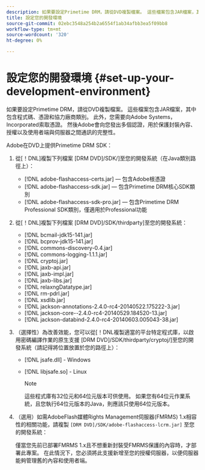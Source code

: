 ```yaml
---
description: 如果要設定Primetime DRM，請從DVD複製檔案。 這些檔案包含JAR檔案，其中包含程式碼、憑證和協力廠商類別。 此外，您需要向Adobe Systems， Incorporated索取憑證。 然後Adobe會向您發出多個認證，用於保護封裝內容、授權以及使用者端與伺服器之間通訊的完整性。
title: 設定您的開發環境
source-git-commit: 02ebc3548a254b2a6554f1ab34afbb3ea5f09bb8
workflow-type: tm+mt
source-wordcount: '320'
ht-degree: 0%

---
```


# 設定您的開發環境 {#set-up-your-development-environment}

如果要設定Primetime DRM，請從DVD複製檔案。 這些檔案包含JAR檔案，其中包含程式碼、憑證和協力廠商類別。 此外，您需要向Adobe Systems， Incorporated索取憑證。 然後Adobe會向您發出多個認證，用於保護封裝內容、授權以及使用者端與伺服器之間通訊的完整性。

Adobe在DVD上提供Primetime DRM SDK：

1. 從[！DNL]複製下列檔案 [DRM DVD]/SDK/]至您的開發系統（在Java類別路徑上）：

   * [!DNL adobe-flashaccess-certs.jar]  — 包含Adobe根憑證
   * [!DNL adobe-flashaccess-sdk.jar]  — 包含Primetime DRM核心SDK類別
   * [!DNL adobe-flashaccess-sdk-pro.jar]  — 包含Primetime DRM Professional SDK類別，僅適用於Professional功能

1. 從[！DNL]複製下列檔案 [DRM DVD]/SDK/thirdparty]至您的開發系統：

   * [!DNL bcmail-jdk15-141.jar]
   * [!DNL bcprov-jdk15-141.jar]
   * [!DNL commons-discovery-0.4.jar]
   * [!DNL commons-logging-1.1.1.jar]
   * [!DNL cryptoj.jar]
   * [!DNL jaxb-api.jar]
   * [!DNL jaxb-impl.jar]
   * [!DNL jaxb-libs.jar]
   * [!DNL relaxngDatatype.jar]
   * [!DNL rm-pdrl.jar]
   * [!DNL xsdlib.jar]
   * [!DNL jackson-annotations-2.4.0-rc4-20140522.175222-3.jar]
   * [!DNL jackson-core--2.4.0-rc4-20140529.184520-13.jar]
   * [!DNL jackson-databind-2.4.0-rc4-20140603.005043-38.jar]

1. （選擇性）為改善效能，您可以從[！DNL複製適當的平台特定程式庫，以啟用密碼編譯作業的原生支援 [DRM DVD]/SDK/thirdparty/cryptoj/]至您的開發系統（請記得將位置放置於您的路徑上）：

   * [!DNL jsafe.dll] - Windows
   * [!DNL libjsafe.so] - Linux

     >[!NOTE]
     >
     >這些程式庫有32位元和64位元版本可供使用。 如果您有64位元作業系統，且您執行64位元版本的Java，則應該只使用64位元版本。

1. （選用）如需AdobeFlash媒體Rights Management伺服器(FMRMS) 1.x相容性的相關功能，請複製 `[DRM DVD]/SDK/adobe-flashaccess-lcrm.jar]` 至您的開發系統：

   僅當您先前已部署FMRMS 1.x且不想重新封裝受FMRMS保護的內容時，才部署此專案。 在此情況下，您必須將此支援新增至您的授權伺服器，以便伺服器能夠管理舊的內容和使用者端。
